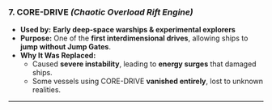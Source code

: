 ### **7. CORE-DRIVE** _(Chaotic Overload Rift Engine)_

- **Used by:** **Early deep-space warships & experimental explorers**
- **Purpose:** One of the **first interdimensional drives**, allowing ships to **jump without Jump Gates**.
- **Why It Was Replaced:**
  - Caused **severe instability**, leading to **energy surges** that damaged ships.
  - Some vessels using CORE-DRIVE **vanished entirely**, lost to unknown realities.

---
